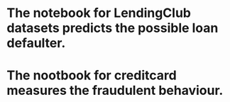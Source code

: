 # The notebook for LendingClub datasets predicts the possible loan defaulter.
# The nootbook for creditcard measures the fraudulent behaviour.
